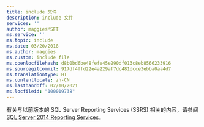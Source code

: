 ```yaml
---
title: include 文件
description: include 文件
services: ''
author: maggiesMSFT
ms.service: ''
ms.topic: include
ms.date: 03/20/2018
ms.author: maggies
ms.custom: include file
ms.openlocfilehash: d8b0bd6be48fefe45e290df013c8eb8566233916
ms.sourcegitcommit: 917df4ffd22e4a229af7dc481dcce3ebba0aa4d7
ms.translationtype: HT
ms.contentlocale: zh-CN
ms.lasthandoff: 02/10/2021
ms.locfileid: "100019738"
---
```

有关与以前版本的 SQL Server Reporting Services (SSRS) 相关的内容，请参阅 [SQL Server 2014 Reporting Services](../reporting-services/create-deploy-and-manage-mobile-and-paginated-reports.md)。